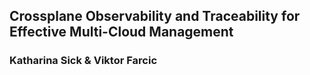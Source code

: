 <!-- .slide: data-background="img/restaurant-blind-folds.png" data-background-size="contain" -->
## Crossplane Observability and Traceability for Effective Multi-Cloud Management

### Katharina Sick & Viktor Farcic
